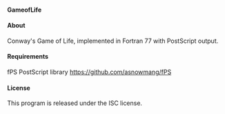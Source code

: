 #### GameofLife

#### About
Conway's Game of Life, implemented in Fortran 77 with PostScript output.

#### Requirements
fPS PostScript library
https://github.com/asnowmang/fPS

#### License
This program is released under the ISC license.